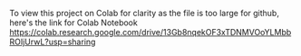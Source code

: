 To view this project on Colab for clarity as the file is too large for github, here's the link for Colab Notebook
https://colab.research.google.com/drive/13Gb8nqekOF3xTDNMVOoYLMbbROIjUrwL?usp=sharing
